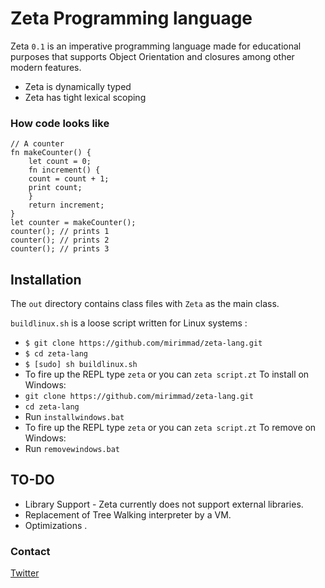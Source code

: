 # Zeta Programming language
Zeta `0.1` is an imperative programming language made for educational purposes that supports Object Orientation and closures among other modern features.
* Zeta is dynamically typed
* Zeta has tight lexical scoping
###  How code looks like
~~~~
// A counter
fn makeCounter() {
	let count = 0;
	fn increment() {
	count = count + 1;
	print count;
	}
	return increment;
}
let counter = makeCounter();
counter(); // prints 1
counter(); // prints 2
counter(); // prints 3
~~~~  

## Installation
The `out` directory contains class files with `Zeta` as the main class.

`buildlinux.sh` is a loose script written for Linux systems : 
* `$ git clone https://github.com/mirimmad/zeta-lang.git`
* `$ cd zeta-lang`
* `$ [sudo] sh buildlinux.sh`
* To fire up the REPL type `zeta` or you can `zeta script.zt`
To install on Windows:
* `git clone https://github.com/mirimmad/zeta-lang.git`
* `cd zeta-lang`
* Run `installwindows.bat`
* To fire up the REPL type `zeta` or you can `zeta script.zt`
To remove on Windows:
* Run `removewindows.bat`

## TO-DO
* Library Support - Zeta currently does not support external libraries.
* Replacement of Tree Walking interpreter by a VM.
* Optimizations .
### Contact
[Twitter](http://twitter.com/1madmir)

